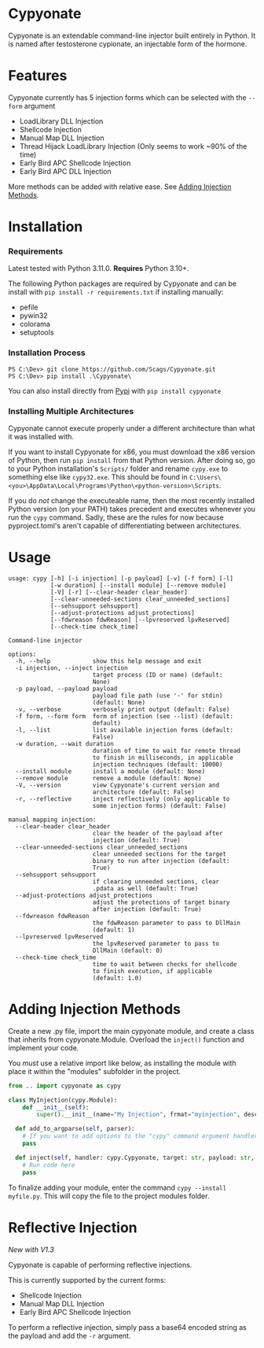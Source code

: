 # Cypyonate
Cypyonate is an extendable command-line injector built entirely in Python. It is named after testosterone cypionate, an injectable form of the hormone.

# Features
Cypyonate currently has 5 injection forms which can be selected with the `--form` argument
- LoadLibrary DLL Injection
- Shellcode Injection
- Manual Map DLL Injection
- Thread Hijack LoadLibrary Injection (Only seems to work ~90% of the time)
- Early Bird APC Shellcode Injection
- Early Bird APC DLL Injection

More methods can be added with relative ease. See [Adding Injection Methods](https://github.com/Scags/cypyonate#adding-injection-methods).

# Installation
### Requirements
Latest tested with Python 3.11.0. **Requires** Python 3.10+.

The following Python packages are required by Cypyonate and can be install with `pip install -r requirements.txt` if installing manually:
- pefile
- pywin32
- colorama
- setuptools

### Installation Process
```
PS C:\Dev> git clone https://github.com/Scags/Cypyonate.git
PS C:\Dev> pip install .\Cypyonate\
```

You can also install directly from [Pypi](https://pypi.org/project/Cypyonate/) with `pip install cypyonate`

### Installing Multiple Architectures
Cypyonate cannot execute properly under a different architecture than what it was installed with.

If you want to install Cypyonate for x86, you must download the x86 version of Python, then run `pip install` from that Python version. After doing so, go to your Python installation's `Scripts/` folder and rename `cypy.exe` to something else like `cypy32.exe`. This should be found in `C:\Users\<you>\AppData\Local\Programs\Python\<python-version>\Scripts`.

If you do *not* change the executeable name, then the most recently installed Python version (on your PATH) takes precedent and executes whenever you run the `cypy` command. Sadly, these are the rules for now because pyproject.toml's aren't capable of differentiating between architectures.
# Usage
```
usage: cypy [-h] [-i injection] [-p payload] [-v] [-f form] [-l]    
            [-w duration] [--install module] [--remove module]
            [-V] [-r] [--clear-header clear_header]
            [--clear-unneeded-sections clear_unneeded_sections]     
            [--sehsupport sehsupport]
            [--adjust-protections adjust_protections]
            [--fdwreason fdwReason] [--lpvreserved lpvReserved]     
            [--check-time check_time]

Command-line injector

options:
  -h, --help            show this help message and exit
  -i injection, --inject injection
                        target process (ID or name) (default:       
                        None)
  -p payload, --payload payload
                        payload file path (use '-' for stdin)       
                        (default: None)
  -v, --verbose         verbosely print output (default: False)     
  -f form, --form form  form of injection (see --list) (default:    
                        default)
  -l, --list            list available injection forms (default:    
                        False)
  -w duration, --wait duration
                        duration of time to wait for remote thread  
                        to finish in milliseconds, in applicable    
                        injection techniques (default: 10000)       
  --install module      install a module (default: None)
  --remove module       remove a module (default: None)
  -V, --version         view Cypyonate's current version and        
                        architecture (default: False)
  -r, --reflective      inject reflectively (only applicable to     
                        some injection forms) (default: False)      

manual mapping injection:
  --clear-header clear_header
                        clear the header of the payload after       
                        injection (default: True)
  --clear-unneeded-sections clear_unneeded_sections
                        clear unneeded sections for the target      
                        binary to run after injection (default:     
                        True)
  --sehsupport sehsupport
                        if clearing unneeded sections, clear        
                        .pdata as well (default: True)
  --adjust-protections adjust_protections
                        adjust the protections of target binary     
                        after injection (default: True)
  --fdwreason fdwReason
                        the fdwReason parameter to pass to DllMain  
                        (default: 1)
  --lpvreserved lpvReserved
                        the lpvReserved parameter to pass to        
                        DllMain (default: 0)
  --check-time check_time
                        time to wait between checks for shellcode   
                        to finish execution, if applicable
                        (default: 1.0)
```
# Adding Injection Methods
Create a new .py file, import the main cypyonate module, and create a class that inherits from cypyonate.Module. Overload the `inject()` function and implement your code.

You *must* use a relative import like below, as installing the module with place it within the "modules" subfolder in the project.

```py
from .. import cypyonate as cypy

class MyInjection(cypy.Module):
	def __init__(self):
		super().__init__(name="My Injection", frmat="myinjection", desc="My custom injection method")

  def add_to_argparse(self, parser):
    # If you want to add options to the "cypy" command argument handler
    pass

  def inject(self, handler: cypy.Cypyonate, target: str, payload: str, verbose: bool):
    # Run code here
    pass
```

To finalize adding your module, enter the command `cypy --install myfile.py`. This will copy the file to the project modules folder.

# Reflective Injection
*New with V1.3*

Cypyonate is capable of performing reflective injections.

This is currently supported by the current forms:
- Shellcode Injection
- Manual Map DLL Injection
- Early Bird APC Shellcode Injection

To perform a reflective injection, simply pass a base64 encoded string as the payload and add the `-r` argument.